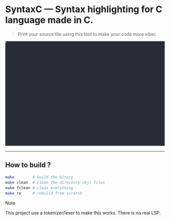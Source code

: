 # SyntaxC — Syntax highlighting for C language made in C.

> Print your source file using this tool to make your code more viber.

<p align="center">
  <img src="tmp/demo.svg" alt="AssemblyLS demo" />
</p>

---

## How to build ?

```bash
make        # build the binary
make clean  # clean the directory obj/ files
make fclean # clean everything
make re     # rebuild from scratch
```

> [!NOTE]
> This project use a tokenizer/lexer to make this works. There is no real LSP.
